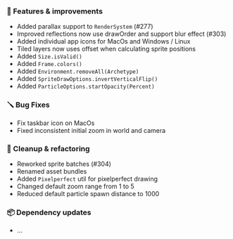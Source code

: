 ### 🚀 Features & improvements

- Added parallax support to `RenderSystem` (#277)
- Improved reflections now use drawOrder and support blur effect (#303)
- Added individual app icons for MacOs and Windows / Linux
- Tiled layers now uses offset when calculating sprite positions 
- Added `Size.isValid()`
- Added `Frame.colors()`
- Added `Environment.removeAll(Archetype)`
- Added `SpriteDrawOptions.invertVerticalFlip()`
- Added `ParticleOptions.startOpacity(Percent)`

### 🪛 Bug Fixes

- Fix taskbar icon on MacOs
- Fixed inconsistent initial zoom in world and camera

### 🧽 Cleanup & refactoring

- Reworked sprite batches (#304)
- Renamed asset bundles
- Added `Pixelperfect` util for pixelperfect drawing
- Changed default zoom range from 1 to 5
- Reduced default particle spawn distance to 1000

### 📦 Dependency updates

- ...